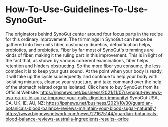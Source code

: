# How-To-Use-Guidelines-To-Use-SynoGut-
The originators behind SynoGut center around four focus parts in the recipe for this ordinary improvement. The trimmings in SynoGut can hence be gathered into five units fiber, customary diuretics, detoxification helps, probiotics, and prebiotics. Fiber by far most of SynoGut's trimmings are kinds of fiber, making it the ruling part in this improvement. This is in light of the fact that, as shown by various coherent examinations, fiber helps retention and hinders obstructing. So the more fiber you consume, the less complex it is to keep your guts sound. At the point when your body is ready, it will take up the cycle subsequently and continue to help your body with isolating mixtures, cleanse your structure, and take command over the help of the stomach related organs isolated. Click here to buy SynoGut from Its Official Website: https://ipsnews.net/business/2021/11/07/synogut-reviews-usa-ca-uk-ie-au-nz-improve-your-guts-digetion-immunity/  SynoGut USA, CA, UK, IE, AU, NZ: https://ipsnews.net/business/2021/10/30/guardian-botanicals-blood-balance-reviews-maintain-your-blood-sugar-naturally/  https://www.bignewsnetwork.com/news/271675144/guardian-botanicals-blood-balance-reviews-australia-ingredients-results--price
